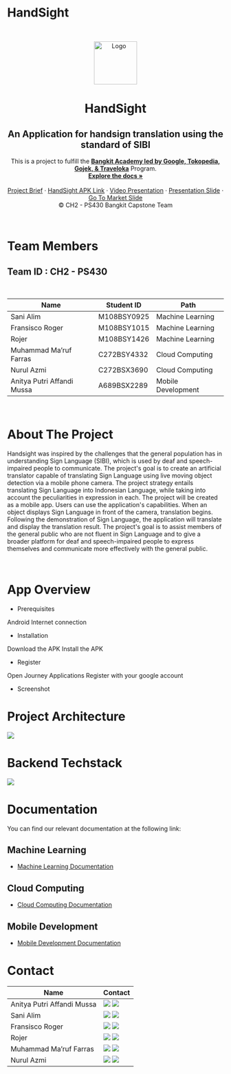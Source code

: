 # HandSight
<!-- PROJECT LOGO -->
<br />
<p align="center">
  <a href='https://github.com/Ansco343/HandSight'><img src="https://ibb.co/L10shKP" type='image' alt="Logo" width="100"></a>

  <h1 align="center">HandSight</h1>
  <h2 align="center">
  An Application for handsign translation using the standard of SIBI</h2>
  
  <p align="center">
  This is a project to fulfill the  <a href="https://grow.google/intl/id_id/bangkit/"><strong>Bangkit Academy led by Google, Tokopedia, Gojek, & Traveloka</strong></a>
   Program.
    <br />
    <a href="https://github.com/Ansco343/HandSight"><strong>Explore the docs »</strong></a>
    <br />
    <br />
    <a href="#">Project Brief</a>
    ·
    <a href="_____">HandSight APK Link</a>
    ·
    <a href="________">Video Presentation</a>
    ·
    <a href="_______ ">Presentation Slide</a>
    ·
    <a href="https://docs.google.com/presentation/d/1HcXvlv8bCKEsgguLBg249njaZ78XvOIH4wWZuKw-WS0/edit#slide=id.p" target="_blank">Go To Market Slide</a>
    <br />
    © CH2 - PS430 Bangkit Capstone Team
  </p>
</p>
<br>

# Team Members

## Team ID : CH2 - PS430

<br>

| Name                       | Student ID  | Path                |
| -------------------------- | ----------  | ------------------- |
| Sani Alim                  | M108BSY0925 | Machine Learning    |
| Fransisco Roger            | M108BSY1015 | Machine Learning    |
| Rojer                      | M108BSY1426 | Machine Learning    |
| Muhammad Ma’ruf Farras     | C272BSY4332 | Cloud Computing     |
| Nurul Azmi                 | C272BSX3690 | Cloud Computing     |
| Anitya Putri Affandi Mussa | A689BSX2289 | Mobile Development  |

<br>

# About The Project
<p>Handsight was inspired by the challenges that the general population has in understanding Sign Language (SIBI), which is used by deaf and speech-impaired people to communicate. The project's goal is to create an artificial translator capable of translating Sign Language using live moving object detection via a mobile phone camera. The project strategy entails translating Sign Language into Indonesian Language, while taking into account the peculiarities in expression in each. The project will be created as a mobile app. Users can use the application's capabilities. When an object displays Sign Language in front of the camera, translation begins. Following the demonstration of Sign Language, the application will translate and display the translation result. The project's goal is to assist members of the general public who are not fluent in Sign Language and to give a broader platform for deaf and speech-impaired people to express themselves and communicate more effectively with the general public. </p>
<br>

# App Overview
- Prerequisites
<p> Android
Internet connection <p>

- Installation
<p> Download the APK
Install the APK <p>

- Register
<p> Open Journey Applications
Register with your google account <p>

- Screenshot

# Project Architecture

<a href='https://www.linkpicture.com/view.php?img=LPic648c32812751d1052550205'><img src='https://www.linkpicture.com/q/project-architecture.jpg' type='image'></a>

# Backend Techstack
<a href='https://www.linkpicture.com/view.php?img=LPic648c328b34b881357147923'><img src='https://www.linkpicture.com/q/project-architecture-1.jpg' type='image'></a>

# Documentation
You can find our relevant documentation at the following link:

## Machine Learning 
- [Machine Learning Documentation](-----l)

## Cloud Computing 
- [Cloud Computing Documentation](------)

## Mobile Development 
- [Mobile Development Documentation](https://github.com/tytytyaa/HandSight-MD)

# Contact

| Name                   | Contact                                                                                                                                                                                                                                                                                         |
| ---------------------- | ----------------------------------------------------------------------------------------------------------------------------------------------------------------------------------------------------------------------------------------------------------------------------------------------- |
| Anitya Putri Affandi Mussa     | <a href="https://www.linkedin.com/in/anityaputriam/"><img src="https://img.shields.io/badge/LinkedIn-0077B5?style=for-the-badge&logo=linkedin&logoColor=white" /></a> <a href="mailto:anityaputriam@gmail.com"><img src="https://img.shields.io/badge/Gmail-D14836?style=for-the-badge&logo=gmail&logoColor=white"></a>         |
| Sani Alim    | <a href="https://www.linkedin.com/in/sani-alim-a262a1221/"><img src="https://img.shields.io/badge/LinkedIn-0077B5?style=for-the-badge&logo=linkedin&logoColor=white" /></a> <a href="mailto:yosanlim20@gmail.com"><img src="https://img.shields.io/badge/Gmail-D14836?style=for-the-badge&logo=gmail&logoColor=white"></a> |
| Fransisco Roger           | <a href="https://www.linkedin.com/in/fransisco-roger-476020195/"><img src="https://img.shields.io/badge/LinkedIn-0077B5?style=for-the-badge&logo=linkedin&logoColor=white" /></a> <a href="mailto:fransisco.roger30@gmail.com"><img src="https://img.shields.io/badge/Gmail-D14836?style=for-the-badge&logo=gmail&logoColor=white"></a>                       |
| Rojer        | <a href="https://www.linkedin.com/in/rojer-2a915a296/"><img src="https://img.shields.io/badge/LinkedIn-0077B5?style=for-the-badge&logo=linkedin&logoColor=white" /></a> <a href="mailto:ryukurotetsu@gmail.com"><img src="https://img.shields.io/badge/Gmail-D14836?style=for-the-badge&logo=gmail&logoColor=white"></a>                    |
| Muhammad Ma’ruf Farras   | <a href="https://www.linkedin.com/in/maruffarras/"><img src="https://img.shields.io/badge/LinkedIn-0077B5?style=for-the-badge&logo=linkedin&logoColor=white" /></a> <a href="mailto:muhammadmaruffarras@gmail.com"><img src="https://img.shields.io/badge/Gmail-D14836?style=for-the-badge&logo=gmail&logoColor=white"></a>                |
| Nurul Azmi | <a href="http://www.linkedin.com/in/amic130123"><img src="https://img.shields.io/badge/LinkedIn-0077B5?style=for-the-badge&logo=linkedin&logoColor=white" /></a> <a href="mailto:nrl.azmi160103@gmail.com"><img src="https://img.shields.io/badge/Gmail-D14836?style=for-the-badge&logo=gmail&logoColor=white"></a>                       |
